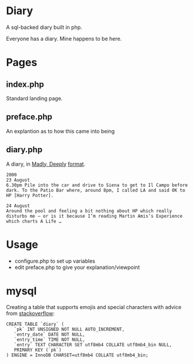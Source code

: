 # Diary

A sql-backed diary built in php.

Everyone has a diary. Mine happens to be here.

# Pages

## index.php

Standard landing page.

## preface.php

An explantion as to how this came into being

## diary.php

A diary, in [Madly, Deeply](https://www.amazon.com/dp/1250847958) [format](https://www.theguardian.com/film/2022/sep/24/alan-rickmans-secret-showbiz-diaries-harry-potter).

```
2000
23 August
6.30pm Pile into the car and drive to Siena to get to Il Campo before dark. To the Patio Bar where, around 8pm, I called LA and said OK to HP [Harry Potter].

24 August
Around the pool and feeling a bit nothing about HP which really disturbs me – or is it because I’m reading Martin Amis’s Experience which charts A Life …
```

# Usage

- configure.php to set up variables
- edit preface.php to give your explanation/viewpoint

# mysql

Creating a table that supports emojis and special characters with advice from [stackoverflow](https://stackoverflow.com/questions/39463134/how-to-store-emoji-character-in-mysql-database):

```
CREATE TABLE `diary` (
   `pk` INT UNSIGNED NOT NULL AUTO_INCREMENT,
   `entry_date` DATE NOT NULL,
   `entry_time` TIME NOT NULL,
   `entry` TEXT CHARACTER SET utf8mb4 COLLATE utf8mb4_bin NULL,
   PRIMARY KEY (`pk`)
) ENGINE = InnoDB CHARSET=utf8mb4 COLLATE utf8mb4_bin;
```

